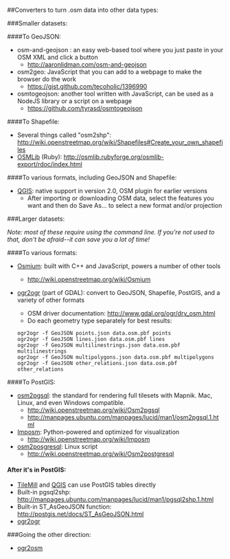 ##Converters to turn .osm data into other data types:

###Smaller datasets:

####To GeoJSON:
* osm-and-geojson : an easy web-based tool where you just paste in your OSM XML and click a button
  * http://aaronlidman.com/osm-and-geojson
* osm2geo: JavaScript that you can add to a webpage to make the browser do the work
  * https://gist.github.com/tecoholic/1396990
* osmtogeojson: another tool written with JavaScript, can be used as a NodeJS library or a script on a webpage
  * https://github.com/tyrasd/osmtogeojson

####To Shapefile:
* Several things called "osm2shp": http://wiki.openstreetmap.org/wiki/Shapefiles#Create_your_own_shapefiles
* [OSMLib](http://osmlib.rubyforge.org/) (Ruby): http://osmlib.rubyforge.org/osmlib-export/rdoc/index.html

####To various formats, including GeoJSON and Shapefile:
* [QGIS](http://qgis.org/): native support in version 2.0, OSM plugin for earlier versions
  * After importing or downloading OSM data, select the features you want and then do Save As… to select a new format and/or projection

###Larger datasets:

_Note: most of these require using the command line. If you're not used to that, don't be afraid--it can save you a lot of time!_

####To various formats:
* [Osmium](https://github.com/joto/osmium): built with C++ and JavaScript, powers a number of other tools
  * http://wiki.openstreetmap.org/wiki/Osmium
* [ogr2ogr](http://www.gdal.org/ogr2ogr.html) (part of GDAL): convert to GeoJSON, Shapefile, PostGIS, and a variety of other formats
  * OSM driver documentation: http://www.gdal.org/ogr/drv_osm.html
  * Do each geometry type separately for best results:

  ```
  ogr2ogr -f GeoJSON points.json data.osm.pbf points
  ogr2ogr -f GeoJSON lines.json data.osm.pbf lines
  ogr2ogr -f GeoJSON multilinestrings.json data.osm.pbf multilinestrings
  ogr2ogr -f GeoJSON multipolygons.json data.osm.pbf multipolygons
  ogr2ogr -f GeoJSON other_relations.json data.osm.pbf other_relations
  ```

####To PostGIS:

* [osm2pgsql](https://github.com/openstreetmap/osm2pgsql): the standard for rendering full tilesets with Mapnik. Mac, Linux, and even Windows compatible.
  * http://wiki.openstreetmap.org/wiki/Osm2pgsql
  * http://manpages.ubuntu.com/manpages/lucid/man1/osm2pgsql.1.html
* [Imposm](http://imposm.org/): Python-powered and optimized for visualization
  * http://wiki.openstreetmap.org/wiki/Imposm
* [osm2posgresql](http://sourceforge.net/projects/osm2postgresql/): Linux script
  * http://wiki.openstreetmap.org/wiki/Osm2postgresql

#### After it's in PostGIS:
* [TileMill](http://www.mapbox.com/tilemill/) and [QGIS](http://qgis.org/) can use PostGIS tables directly
* Built-in pgsql2shp: http://manpages.ubuntu.com/manpages/lucid/man1/pgsql2shp.1.html
* Built-in ST_AsGeoJSON function: http://postgis.net/docs/ST_AsGeoJSON.html
* [ogr2ogr](http://www.gdal.org/ogr2ogr.html)

###Going the other direction:
* [ogr2osm](http://wiki.openstreetmap.org/wiki/Ogr2osm)
